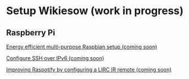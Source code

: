 # Setup Wikiesow (work in progress)

## Raspberry Pi

[Energy efficient multi-purpose Raspbian setup (coming soon)](Raspberry_Pi/semihead.md)

[Configure SSH over IPv6 (coming soon)](Raspberry_Pi/ssh6.md)

[Improving Raspotify by configuring a LIRC IR remote (coming soon)](Raspberry_Pi/irremote.md)
